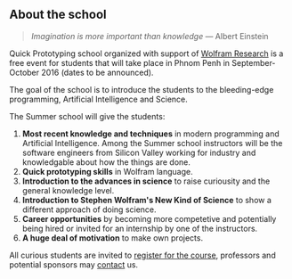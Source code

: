 ## About the school

> _Imagination is more important than knowledge_ — Albert Einstein

Quick Prototyping school organized with support of [Wolfram Research](http://wolfram.com/) is a free event for students that will take place in Phnom Penh in September-October 2016 (dates to be announced).

The goal of the school is to introduce the students to the bleeding-edge programming, Artificial Intelligence and Science.

The Summer school will give the students:

1. __Most recent knowledge and techniques__ in modern programming and Artificial Intelligence. Among the Summer school instructors will be the software engineers from Silicon Valley working for industry and knowledgable about how the things are done.
2. __Quick prototyping skills__ in Wolfram language.
3. __Introduction to the advances in science__ to raise curiousity and the general knowledge level.
4. __Introduction to Stephen Wolfram's New Kind of Science__ to show a different approach of doing science.
5. __Career opportunities__ by becoming more competetive and potentially being hired or invited for an internship by one of the instructors.
6. __A huge deal of motivation__ to make own projects.

All curious students are invited to [register for the course](#subscribe), professors and potential sponsors may [contact](#contact) us.